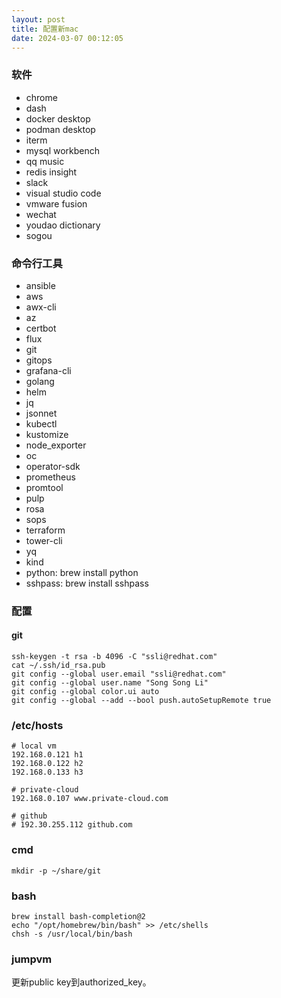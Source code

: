 ```yaml
---
layout: post
title: 配置新mac
date: 2024-03-07 00:12:05
---
```


### 软件

- chrome
- dash
- docker desktop
- podman desktop
- iterm
- mysql workbench
- qq music
- redis insight
- slack
- visual studio code
- vmware fusion
- wechat
- youdao dictionary
- sogou

### 命令行工具

- ansible
- aws
- awx-cli
- az
- certbot
- flux
- git
- gitops
- grafana-cli
- golang
- helm
- jq
- jsonnet
- kubectl
- kustomize
- node_exporter
- oc
- operator-sdk
- prometheus
- promtool
- pulp
- rosa
- sops
- terraform
- tower-cli
- yq
- kind
- python: brew install python
- sshpass: brew install sshpass

### 配置

#### git

```
ssh-keygen -t rsa -b 4096 -C "ssli@redhat.com"
cat ~/.ssh/id_rsa.pub
git config --global user.email "ssli@redhat.com"
git config --global user.name "Song Song Li"
git config --global color.ui auto
git config --global --add --bool push.autoSetupRemote true
```

### /etc/hosts

```
# local vm
192.168.0.121 h1
192.168.0.122 h2
192.168.0.133 h3

# private-cloud
192.168.0.107 www.private-cloud.com

# github
# 192.30.255.112 github.com
```

### cmd

```
mkdir -p ~/share/git
```

### bash

```
brew install bash-completion@2
echo "/opt/homebrew/bin/bash" >> /etc/shells
chsh -s /usr/local/bin/bash
```

### jumpvm

更新public key到authorized_key。

